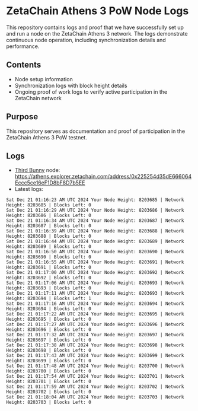 # ZetaChain Athens 3 PoW Node Logs
This repository contains logs and proof that we have successfully set up and run a node on the ZetaChain Athens 3 network. The logs demonstrate continuous node operation, including synchronization details and performance.

## Contents
- Node setup information
- Synchronization logs with block height details
- Ongoing proof of work logs to verify active participation in the ZetaChain network

## Purpose
This repository serves as documentation and proof of participation in the ZetaChain Athens 3 PoW testnet.

## Logs

- [Third Bunny](https://thirdbunny.xyz/) node: https://athens.explorer.zetachain.com/address/0x225254d35dE666064Eccc5ce16eF1D8bF8D7b5EE
- Latest logs:
```
Sat Dec 21 01:16:23 AM UTC 2024 Your Node Height: 8203685 | Network Height: 8203685 | Blocks Left: 0
Sat Dec 21 01:16:29 AM UTC 2024 Your Node Height: 8203686 | Network Height: 8203686 | Blocks Left: 0
Sat Dec 21 01:16:34 AM UTC 2024 Your Node Height: 8203687 | Network Height: 8203687 | Blocks Left: 0
Sat Dec 21 01:16:39 AM UTC 2024 Your Node Height: 8203688 | Network Height: 8203688 | Blocks Left: 0
Sat Dec 21 01:16:44 AM UTC 2024 Your Node Height: 8203689 | Network Height: 8203689 | Blocks Left: 0
Sat Dec 21 01:16:50 AM UTC 2024 Your Node Height: 8203690 | Network Height: 8203690 | Blocks Left: 0
Sat Dec 21 01:16:55 AM UTC 2024 Your Node Height: 8203691 | Network Height: 8203691 | Blocks Left: 0
Sat Dec 21 01:17:00 AM UTC 2024 Your Node Height: 8203692 | Network Height: 8203692 | Blocks Left: 0
Sat Dec 21 01:17:06 AM UTC 2024 Your Node Height: 8203693 | Network Height: 8203693 | Blocks Left: 0
Sat Dec 21 01:17:11 AM UTC 2024 Your Node Height: 8203693 | Network Height: 8203694 | Blocks Left: 1
Sat Dec 21 01:17:16 AM UTC 2024 Your Node Height: 8203694 | Network Height: 8203694 | Blocks Left: 0
Sat Dec 21 01:17:22 AM UTC 2024 Your Node Height: 8203695 | Network Height: 8203695 | Blocks Left: 0
Sat Dec 21 01:17:27 AM UTC 2024 Your Node Height: 8203696 | Network Height: 8203696 | Blocks Left: 0
Sat Dec 21 01:17:32 AM UTC 2024 Your Node Height: 8203697 | Network Height: 8203697 | Blocks Left: 0
Sat Dec 21 01:17:38 AM UTC 2024 Your Node Height: 8203698 | Network Height: 8203698 | Blocks Left: 0
Sat Dec 21 01:17:43 AM UTC 2024 Your Node Height: 8203699 | Network Height: 8203699 | Blocks Left: 0
Sat Dec 21 01:17:48 AM UTC 2024 Your Node Height: 8203700 | Network Height: 8203700 | Blocks Left: 0
Sat Dec 21 01:17:54 AM UTC 2024 Your Node Height: 8203701 | Network Height: 8203701 | Blocks Left: 0
Sat Dec 21 01:17:59 AM UTC 2024 Your Node Height: 8203702 | Network Height: 8203702 | Blocks Left: 0
Sat Dec 21 01:18:04 AM UTC 2024 Your Node Height: 8203703 | Network Height: 8203703 | Blocks Left: 0
```
